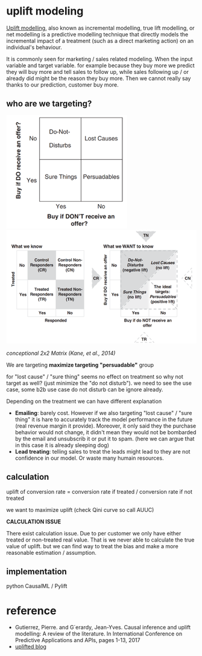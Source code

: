 # uplift modeling

[Uplift modelling](https://en.wikipedia.org/wiki/Uplift_modelling),
 also known as incremental modelling, true lift modelling, 
or net modelling is a predictive modelling technique that directly models 
the incremental impact of a treatment (such as a direct marketing action) on an 
individual's behaviour.

It is commonly seen for marketing / sales related modeling. When the input 
variable and target variable. for example because they buy more we predict 
they will buy more and tell sales to follow up, while sales following up
/ or already did might be the reason they buy more. Then we cannot really 
say thanks to our prediction, customer buy more.

## who are we targeting?

<img src="../img/uplift_seg.png" height="300"> <img src="../img/uplift_targ.png" height="300">

*conceptional 2x2 Matrix (Kane, et al., 2014)*

We are targeting **maximize targeting "persuadable"** group 

for "lost cause" / "sure thing" seems no effect on treatment so why not target as well? 
(just minimize the "do not disturb"). we need to see the use case, some b2b use case
do not disturb can be ignore already.

Depending on the treatment we can have different explanation
* **Emailing**: barely cost. However if we also targeting "lost cause" / "sure thing" it is 
hare to accurately track the model performance in the future (real revenue margin it provide).
Moreover, it only said they the purchase behavior would not change, it didn't mean they
would not be bombarded by the email and unsubscrib it or put it to spam. (here we can argue that
in this case it is already sleeping dog)
* **Lead treating**: telling sales to treat the leads might lead to they are not confidence in
our model. Or waste many humain resources.

## calculation 

uplift of conversion rate = conversion rate if treated / conversion rate if not treated

we want to maximize uplift (check Qini curve so call AUUC)

**CALCULATION ISSUE**

There exist calculation issue. Due to per customer we only have either treated or non-treated
real value. That is we never able to calculate the true value of uplift. but we can find
way to treat the bias and make a more reasonable estimation / assumption.

## implementation

python CausalML / Pylift



# reference

* Gutierrez, Pierre. and G´erardy, Jean-Yves. Causal inference and uplift modelling: A review of the literature. In International Conference on Predictive Applications and APIs, pages 1-13, 2017
* [uplifted blog](https://humboldt-wi.github.io/blog/research/theses/uplift_modeling_blogpost/)

